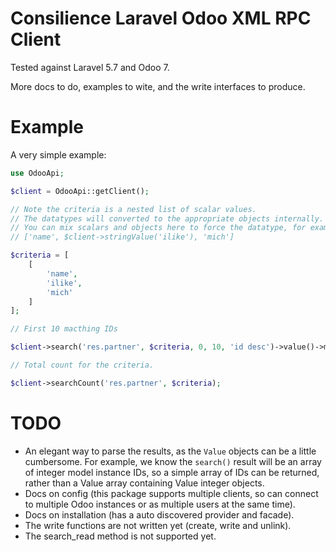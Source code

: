 # Consilience Laravel Odoo XML RPC Client

Tested against Laravel 5.7 and Odoo 7.

More docs to do, examples to wite, and the write interfaces to produce.

# Example

A very simple example:

```php
use OdooApi;

$client = OdooApi::getClient();

// Note the criteria is a nested list of scalar values.
// The datatypes will converted to the appropriate objects internally.
// You can mix scalars and objects here to force the datatype, for example
// ['name', $client->stringValue('ilike'), 'mich']

$criteria = [
    [
        'name',
        'ilike',
        'mich'
    ]
];

// First 10 macthing IDs

$client->search('res.partner', $criteria, 0, 10, 'id desc')->value()->me['array']

// Total count for the criteria.

$client->searchCount('res.partner', $criteria);
```

# TODO

* An elegant way to parse the results, as the `Value` objects can be
  a little cumbersome.
  For example, we know the `search()` result will be an array of
  integer model instance IDs, so a simple array of IDs can be returned,
  rather than a Value array containing Value integer objects.
* Docs on config (this package supports multiple clients, so can connect
  to multiple Odoo instances or as multiple users at the same time).
* Docs on installation (has a auto discovered provider and facade).
* The write functions are not written yet (create, write and unlink).
* The search_read method is not supported yet.
